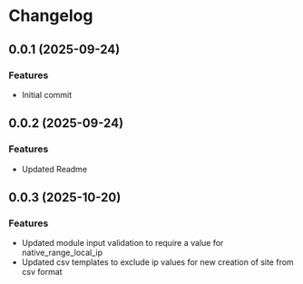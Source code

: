 # Changelog

## 0.0.1 (2025-09-24)

### Features
- Initial commit

## 0.0.2 (2025-09-24)

### Features
- Updated Readme

## 0.0.3 (2025-10-20)

### Features
- Updated module input validation to require a value for native_range_local_ip
- Updated csv templates to exclude ip values for new creation of site from csv format
